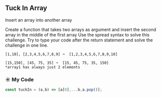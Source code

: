 ## Tuck In Array

Insert an array into another array

Create a function that takes two arrays as argument and insert the second array in the middle of the first array
Use the spread syntax to solve this challenge.
Try to type your code after the return statement and solve the challenge in one line.
```
[1,10], [2,3,4,5,6,7,8,9] ➞  [1,2,3,4,5,6,7,8,9,10]

[15,150], [45, 75, 35] ➞  [15, 45, 75, 35, 150]
*array1 has always just 2 elements
```
### :sunny: My Code
```js
const tuckIn = (a,b) => [a[0],...b,a.pop()];
```
